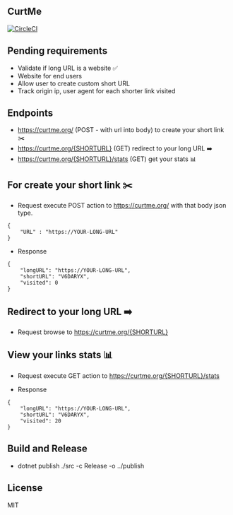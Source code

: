 ## CurtMe

[![CircleCI](https://circleci.com/gh/damianpumar/Curtme.svg?style=svg)](https://circleci.com/gh/damianpumar/Curtme)

## Pending requirements

- Validate if long URL is a website :white_check_mark:
- Website for end users
- Allow user to create custom short URL
- Track origin ip, user agent for each shorter link visited

## Endpoints

- https://curtme.org/ (POST - with url into body) to create your short link :scissors:
- https://curtme.org/{SHORTURL} (GET) redirect to your long URL :arrow_right:
- https://curtme.org/{SHORTURL}/stats (GET) get your stats :bar_chart:

## For create your short link :scissors:

- Request
  execute POST action to https://curtme.org/ with that body json type.

```
{
    "URL" : "https://YOUR-LONG-URL"
}
```

- Response

```
{
    "longURL": "https://YOUR-LONG-URL",
    "shortURL": "V6DARYX",
    "visited": 0
}
```

## Redirect to your long URL :arrow_right:

- Request
  browse to https://curtme.org/{SHORTURL}

## View your links stats :bar_chart:

- Request
  execute GET action to https://curtme.org/{SHORTURL}/stats

- Response

```
{
    "longURL": "https://YOUR-LONG-URL",
    "shortURL": "V6DARYX",
    "visited": 20
}
```

## Build and Release

- dotnet publish ./src -c Release -o ../publish

## License

MIT
